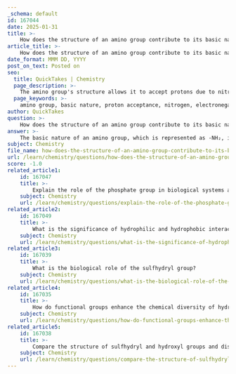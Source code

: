 ```yaml
---
_schema: default
id: 167044
date: 2025-01-31
title: >-
    How does the structure of an amino group contribute to its basic nature?
article_title: >-
    How does the structure of an amino group contribute to its basic nature?
date_format: MMM DD, YYYY
post_on_text: Posted on
seo:
  title: QuickTakes | Chemistry
  page_description: >-
    The amino group's structure allows it to accept protons due to nitrogen's lone pair of electrons, contributing to its basic nature. This property is vital for amino acids in proteins and their role in maintaining pH balance in biological systems.
  page_keywords: >-
    amino group, basic nature, proton acceptance, nitrogen, electronegativity, lone pair, ammonium ion, amino acids, amphoteric molecules, zwitterion, buffering capacity, biochemical reactions, pH balance, biological systems
author: QuickTakes
question: >-
    How does the structure of an amino group contribute to its basic nature?
answer: >-
    The basic nature of an amino group, which is represented as -NH₂, is primarily due to its ability to accept protons (H⁺ ions). This property is a result of the nitrogen atom's electronegativity and its lone pair of electrons. Here’s a detailed explanation of how the structure of an amino group contributes to its basic nature:\n\n1. **Proton Acceptance**: The amino group contains a nitrogen atom that has a lone pair of electrons. This lone pair can readily accept a proton, transforming the amino group into a positively charged ammonium ion (-NH₃⁺). This ability to accept protons is what makes the amino group basic.\n\n2. **Electronegativity**: Nitrogen is more electronegative than hydrogen, which means it has a stronger tendency to attract electrons. This characteristic allows the nitrogen atom in the amino group to stabilize the positive charge that results when it accepts a proton, making it more likely to act as a base.\n\n3. **Amphoteric Nature**: Amino acids, which contain both an amino group and a carboxyl group (-COOH), are classified as amphoteric molecules. This means they can act as both acids and bases. The carboxyl group can donate a proton, while the amino group can accept one. This dual functionality is crucial in biological systems, particularly in maintaining pH balance.\n\n4. **Zwitterion Formation**: At physiological pH (around 7.4), amino acids exist predominantly in their zwitterionic form, where the amino group is protonated (-NH₃⁺) and the carboxyl group is deprotonated (-COO⁻). This form allows amino acids to effectively participate in biochemical reactions and maintain charge neutrality, which is essential for protein structure and function.\n\n5. **Buffering Capacity**: The amino group contributes to the buffering capacity of amino acids in biological systems. By reversibly binding and releasing protons, amino groups help maintain pH homeostasis, which is vital for various biochemical processes.\n\nIn summary, the structure of the amino group, characterized by its nitrogen atom and the presence of a lone pair of electrons, enables it to accept protons, thereby contributing to its basic nature. This property is essential for the function of amino acids in proteins and their role in biological systems.
subject: Chemistry
file_name: how-does-the-structure-of-an-amino-group-contribute-to-its-basic-nature.md
url: /learn/chemistry/questions/how-does-the-structure-of-an-amino-group-contribute-to-its-basic-nature
score: -1.0
related_article1:
    id: 167047
    title: >-
        Explain the role of the phosphate group in biological systems and its acidic properties.
    subject: Chemistry
    url: /learn/chemistry/questions/explain-the-role-of-the-phosphate-group-in-biological-systems-and-its-acidic-properties
related_article2:
    id: 167049
    title: >-
        What is the significance of hydrophilic and hydrophobic interactions in molecular affinity?
    subject: Chemistry
    url: /learn/chemistry/questions/what-is-the-significance-of-hydrophilic-and-hydrophobic-interactions-in-molecular-affinity
related_article3:
    id: 167039
    title: >-
        What is the biological role of the sulfhydryl group?
    subject: Chemistry
    url: /learn/chemistry/questions/what-is-the-biological-role-of-the-sulfhydryl-group
related_article4:
    id: 167035
    title: >-
        How do functional groups enhance the chemical diversity of hydrocarbons?
    subject: Chemistry
    url: /learn/chemistry/questions/how-do-functional-groups-enhance-the-chemical-diversity-of-hydrocarbons
related_article5:
    id: 167038
    title: >-
        Compare the structure of sulfhydryl and hydroxyl groups and discuss the significance of sulfur's electronegativity.
    subject: Chemistry
    url: /learn/chemistry/questions/compare-the-structure-of-sulfhydryl-and-hydroxyl-groups-and-discuss-the-significance-of-sulfurs-electronegativity
---
```


&nbsp;